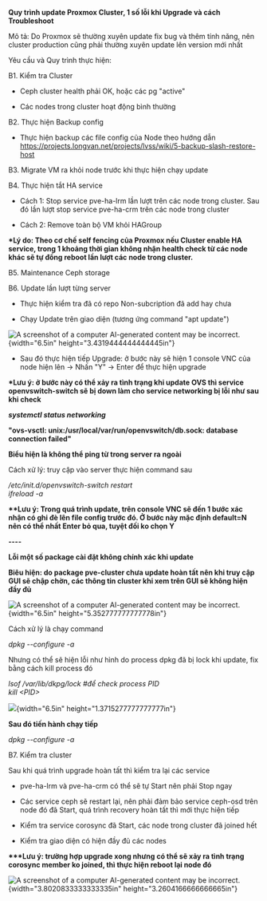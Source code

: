 **Quy trình update Proxmox Cluster, 1 số lỗi khi Upgrade và cách
Troubleshoot**

Mô tả: Do Proxmox sẽ thường xuyên update fix bug và thêm tính năng, nên
cluster production cũng phải thường xuyên update lên version mới nhất

Yêu cầu và Quy trình thực hiện:

B1. Kiểm tra Cluster

- Ceph cluster health phải OK, hoặc các pg \"active\"

- Các nodes trong cluster hoạt động bình thường

B2. Thực hiện Backup config

- Thực hiện backup các file config của Node theo hướng dẫn
  <https://projects.longvan.net/projects/lvss/wiki/5-backup-slash-restore-host>

B3. Migrate VM ra khỏi node trước khi thực hiện chạy update

B4. Thực hiện tắt HA service

- Cách 1: Stop service pve-ha-lrm lần lượt trên các node trong cluster.
  Sau đó lần lượt stop service pve-ha-crm trên các node trong cluster

- Cách 2: Remove toàn bộ VM khỏi HAGroup

**\*Lý do: Theo cơ chế self fencing của Proxmox nếu Cluster enable HA
service, trong 1 khoảng thời gian không nhận health check từ các node
khác sẽ tự đồng reboot lần lượt các node trong cluster.**

B5. Maintenance Ceph storage

B6. Update lần lượt từng server

- Thực hiện kiểm tra đã có repo Non-subcription đã add hay chưa

- Chạy Update trên giao diện (tương ứng command \"apt update\")

![A screenshot of a computer AI-generated content may be
incorrect.](media/image1.png){width="6.5in"
height="3.4319444444444445in"}

- Sau đó thực hiện tiếp Upgrade: ở bước này sẽ hiện 1 console VNC của
  node hiện lên -\> Nhấn \"Y\" -\> Enter để thực hiện upgrade

**\*Lưu ý: ở bước này có thể xảy ra tình trạng khi update OVS thì
service openvswitch-switch sẽ bị down làm cho service networking bị lỗi
như sau khi check**

***systemctl status networking***

**\"ovs-vsctl: unix:/usr/local/var/run/openvswitch/db.sock: database
connection failed\"**

**Biểu hiện là không thể ping từ trong server ra ngoài**

Cách xử lý: truy cập vào server thực hiện command sau

*/etc/init.d/openvswitch-switch restart*\
*ifreload -a*

**\*\*Lưu ý: Trong quá trình update, trên console VNC sẽ đến 1 bước xác
nhận có ghi đè lên file config trước đó. Ở bước này mặc định default=N
nên có thể nhất Enter bỏ qua, tuyệt đối ko chọn Y**

**\-\-\--**

**Lỗi một số package cài đặt không chính xác khi update**

**Biêu hiện: do package pve-cluster chưa update hoàn tất nên khi truy
cập GUI sẽ chập chờn, các thông tin cluster khi xem trên GUI sẽ không
hiện đầy đủ**

![A screenshot of a computer AI-generated content may be
incorrect.](media/image2.png){width="6.5in"
height="5.352777777777778in"}

Cách xử lý là chạy command

*dpkg \--configure -a*

Nhưng có thể sẽ hiện lỗi như hình do process dpkg đã bị lock khi update,
fix bằng cách kill process đó

*lsof /var/lib/dkpg/lock #để check process PID*\
*kill \<PID\>*

![](media/image3.png){width="6.5in" height="1.3715277777777777in"}

**Sau đó tiến hành chạy tiếp**

*dpkg \--configure -a*

B7. Kiểm tra cluster

Sau khi quá trình upgrade hoàn tất thì kiểm tra lại các service

- pve-ha-lrm và pve-ha-crm có thể sẽ tự Start nên phải Stop ngay

- Các service ceph sẽ restart lại, nên phải đảm bảo service ceph-osd
  trên node đó đã Start, quá trình recovery hoàn tất thì mới thực hiện
  tiếp

- Kiểm tra service corosync đã Start, các node trong cluster đã joined
  hết

- Kiểm tra giao diện có hiện đầy đủ các nodes

**\*\*\*Lưu ý: trường hợp upgrade xong nhưng có thể sẽ xảy ra tình trạng
corosync member ko joined, thì thực hiện reboot lại node đó**

![A screenshot of a computer AI-generated content may be
incorrect.](media/image4.png){width="3.8020833333333335in"
height="3.2604166666666665in"}
